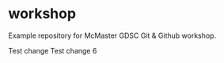 # workshop
Example repository for McMaster GDSC Git &amp; Github workshop.

Test change
Test change 6
